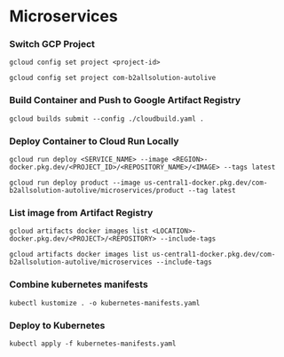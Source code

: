 # Microservices

### Switch GCP Project

```
gcloud config set project <project-id>
```

```
gcloud config set project com-b2allsolution-autolive
```

### Build Container and Push to Google Artifact Registry

```
gcloud builds submit --config ./cloudbuild.yaml .
```

### Deploy Container to Cloud Run Locally

```
gcloud run deploy <SERVICE_NAME> --image <REGION>-docker.pkg.dev/<PROJECT_ID>/<REPOSITORY_NAME>/<IMAGE> --tags latest
```

```
gcloud run deploy product --image us-central1-docker.pkg.dev/com-b2allsolution-autolive/microservices/product --tag latest
```

### List image from Artifact Registry

```
gcloud artifacts docker images list <LOCATION>-docker.pkg.dev/<PROJECT>/<REPOSITORY> --include-tags
```

```
gcloud artifacts docker images list us-central1-docker.pkg.dev/com-b2allsolution-autolive/microservices --include-tags
```

### Combine kubernetes manifests

```
kubectl kustomize . -o kubernetes-manifests.yaml
```

### Deploy to Kubernetes

```
kubectl apply -f kubernetes-manifests.yaml
```
